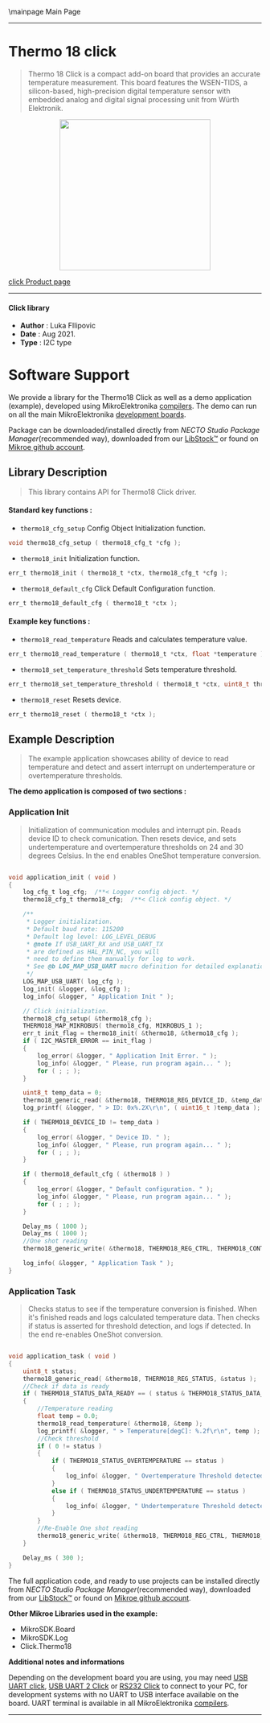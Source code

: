 \mainpage Main Page

---
# Thermo 18 click

> Thermo 18 Click is a compact add-on board that provides an accurate temperature measurement. This board features the WSEN-TIDS, a silicon-based, high-precision digital temperature sensor with embedded analog and digital signal processing unit from Würth Elektronik.

<p align="center">
  <img src="https://download.mikroe.com/images/click_for_ide/thermo_18_click.png" height=300px>
</p>

[click Product page](https://www.mikroe.com/thermo-18-click)

---


#### Click library

- **Author**        : Luka FIlipovic
- **Date**          : Aug 2021.
- **Type**          : I2C type


# Software Support

We provide a library for the Thermo18 Click
as well as a demo application (example), developed using MikroElektronika
[compilers](https://www.mikroe.com/necto-studio).
The demo can run on all the main MikroElektronika [development boards](https://www.mikroe.com/development-boards).

Package can be downloaded/installed directly from *NECTO Studio Package Manager*(recommended way), downloaded from our [LibStock&trade;](https://libstock.mikroe.com) or found on [Mikroe github account](https://github.com/MikroElektronika/mikrosdk_click_v2/tree/master/clicks).

## Library Description

> This library contains API for Thermo18 Click driver.

#### Standard key functions :

- `thermo18_cfg_setup` Config Object Initialization function.
```c
void thermo18_cfg_setup ( thermo18_cfg_t *cfg );
```

- `thermo18_init` Initialization function.
```c
err_t thermo18_init ( thermo18_t *ctx, thermo18_cfg_t *cfg );
```

- `thermo18_default_cfg` Click Default Configuration function.
```c
err_t thermo18_default_cfg ( thermo18_t *ctx );
```

#### Example key functions :

- `thermo18_read_temperature` Reads and calculates temperature value.
```c
err_t thermo18_read_temperature ( thermo18_t *ctx, float *temperature )
```

- `thermo18_set_temperature_threshold` Sets temperature threshold.
```c
err_t thermo18_set_temperature_threshold ( thermo18_t *ctx, uint8_t threshold_reg, float threshold_limit );
```

- `thermo18_reset` Resets device.
```c
err_t thermo18_reset ( thermo18_t *ctx );
```

## Example Description

> The example application showcases ability of device
to read temperature and detect and assert interrupt
on undertemperature or overtemperature thresholds.

**The demo application is composed of two sections :**

### Application Init

> Initialization of communication modules and interrupt pin.
Reads device ID to check comunication. Then resets device,
and sets undertemperature and overtemperature thresholds
on 24 and 30 degrees Celsius. In the end enables OneShot 
temperature conversion.

```c

void application_init ( void )
{
    log_cfg_t log_cfg;  /**< Logger config object. */
    thermo18_cfg_t thermo18_cfg;  /**< Click config object. */

    /** 
     * Logger initialization.
     * Default baud rate: 115200
     * Default log level: LOG_LEVEL_DEBUG
     * @note If USB_UART_RX and USB_UART_TX 
     * are defined as HAL_PIN_NC, you will 
     * need to define them manually for log to work. 
     * See @b LOG_MAP_USB_UART macro definition for detailed explanation.
     */
    LOG_MAP_USB_UART( log_cfg );
    log_init( &logger, &log_cfg );
    log_info( &logger, " Application Init " );

    // Click initialization.
    thermo18_cfg_setup( &thermo18_cfg );
    THERMO18_MAP_MIKROBUS( thermo18_cfg, MIKROBUS_1 );
    err_t init_flag = thermo18_init( &thermo18, &thermo18_cfg );
    if ( I2C_MASTER_ERROR == init_flag )
    {
        log_error( &logger, " Application Init Error. " );
        log_info( &logger, " Please, run program again... " );
        for ( ; ; );
    }

    uint8_t temp_data = 0;
    thermo18_generic_read( &thermo18, THERMO18_REG_DEVICE_ID, &temp_data );
    log_printf( &logger, " > ID: 0x%.2X\r\n", ( uint16_t )temp_data );

    if ( THERMO18_DEVICE_ID != temp_data )
    {
        log_error( &logger, " Device ID. " );
        log_info( &logger, " Please, run program again... " );
        for ( ; ; );
    }

    if ( thermo18_default_cfg ( &thermo18 ) )
    {
        log_error( &logger, " Default configuration. " );
        log_info( &logger, " Please, run program again... " );
        for ( ; ; );
    }

    Delay_ms ( 1000 );
    Delay_ms ( 1000 );
    //One shot reading
    thermo18_generic_write( &thermo18, THERMO18_REG_CTRL, THERMO18_CONTROL_ONESHOT_ENABLED );

    log_info( &logger, " Application Task " );
}

```

### Application Task

> Checks status to see if the temperature conversion is finished.
When it's finished reads and logs calculated temperature data.
Then checks if status is asserted for threshold detection, and
logs if detected. In the end re-enables OneShot conversion.

```c

void application_task ( void ) 
{
    uint8_t status;
    thermo18_generic_read( &thermo18, THERMO18_REG_STATUS, &status );
    //Check if data is ready
    if ( THERMO18_STATUS_DATA_READY == ( status & THERMO18_STATUS_DATA_BUSY ) )
    {
        //Temperature reading
        float temp = 0.0;
        thermo18_read_temperature( &thermo18, &temp );
        log_printf( &logger, " > Temperature[degC]: %.2f\r\n", temp );
        //Check threshold
        if ( 0 != status )
        {
            if ( THERMO18_STATUS_OVERTEMPERATURE == status )
            {
                log_info( &logger, " Overtemperature Threshold detected." );
            }
            else if ( THERMO18_STATUS_UNDERTEMPERATURE == status )
            {
                log_info( &logger, " Undertemperature Threshold detected." );
            }
        }
        //Re-Enable One shot reading
        thermo18_generic_write( &thermo18, THERMO18_REG_CTRL, THERMO18_CONTROL_ONESHOT_ENABLED );
    }

    Delay_ms ( 300 );
}

```

The full application code, and ready to use projects can be installed directly from *NECTO Studio Package Manager*(recommended way), downloaded from our [LibStock&trade;](https://libstock.mikroe.com) or found on [Mikroe github account](https://github.com/MikroElektronika/mikrosdk_click_v2/tree/master/clicks).

**Other Mikroe Libraries used in the example:**

- MikroSDK.Board
- MikroSDK.Log
- Click.Thermo18

**Additional notes and informations**

Depending on the development board you are using, you may need
[USB UART click](https://www.mikroe.com/usb-uart-click),
[USB UART 2 Click](https://www.mikroe.com/usb-uart-2-click) or
[RS232 Click](https://www.mikroe.com/rs232-click) to connect to your PC, for
development systems with no UART to USB interface available on the board. UART
terminal is available in all MikroElektronika
[compilers](https://shop.mikroe.com/compilers).

---
